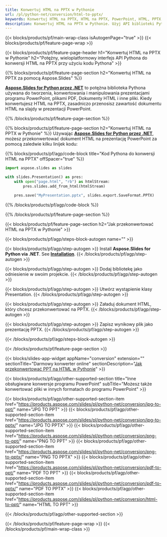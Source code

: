 ```yaml
---
title: Konwertuj HTML na PPTX w Pythonie
url: /pl/python-net/conversion/html-to-pptx/
keywords: Konwertuj HTML na PPTX, HTML na PPTX, PowerPoint, HTML, PPTX, Python API, Python Library
description: Konwertuj HTML na PPTX w Pythonie. Użyj API biblioteki Pythona, aby przekonwertować HTML na PowerPoint
---
```


{{< blocks/products/pf/main-wrap-class isAutogenPage="true" >}}
{{< blocks/products/pf/feature-page-wrap >}}

{{< blocks/products/pf/feature-page-header h1="Konwertuj HTML na PPTX w Pythonie" h2="Potężny, wieloplatformowy interfejs API Pythona do konwersji HTML na PPTX przy użyciu kodu Pythona" >}}

{{% blocks/products/pf/feature-page-section h2="Konwertuj HTML na PPTX za pomocą Aspose.Slides" %}}

[**Aspose.Slides for Python przez .NET**](https://products.aspose.com/slides/pl/python-net/) to potężna biblioteka Pythona używana do tworzenia, konwertowania i manipulowania prezentacjami programu PowerPoint, plikami PDF, Dokumenty HTML i inne pliki. Kiedy konwertujesz HTML na PPTX, zasadniczo przenosisz zawartość dokumentu HTML na slajdy w prezentacji PowerPoint.

{{% /blocks/products/pf/feature-page-section %}}


{{% blocks/products/pf/feature-page-section  h2="Konwertuj HTML na PPTX w Pythonie" %}}
Używając [**Aspose.Slides for Python przez .NET**](https://products.aspose.com/slides/pl/python-net/), możesz przekonwertować dokument HTML na prezentację PowerPoint za pomocą zaledwie kilku linijek kodu:

{{% blocks/products/pf/agp/code-block title="Kod Pythona do konwersji HTML na PPTX" offSpacer="true" %}}
```py
import aspose.slides as slides

with slides.Presentation() as pres:
    with open("page.html", "rb") as htmlStream:
        pres.slides.add_from_html(htmlStream)

    pres.save("MyPresentation.pptx", slides.export.SaveFormat.PPTX)
```
{{% /blocks/products/pf/agp/code-block %}}

{{% /blocks/products/pf/feature-page-section %}}




{{< blocks/products/pf/feature-page-section  h2="Jak przekonwertować HTML na PPTX w Pythonie" >}}


{{< blocks/products/pf/agp/steps-block-autogen name="" >}}


{{< blocks/products/pf/agp/step-autogen >}}
Install **Aspose.Slides for Python via .NET**. See [**Installation**](https://docs.aspose.com/slides/python-net/installation/).
{{< /blocks/products/pf/agp/step-autogen >}}

{{< blocks/products/pf/agp/step-autogen >}}
Dodaj bibliotekę jako odniesienie w swoim projekcie.
{{< /blocks/products/pf/agp/step-autogen >}}

{{< blocks/products/pf/agp/step-autogen >}}
Utwórz wystąpienie klasy Presentation.
{{< /blocks/products/pf/agp/step-autogen >}}

{{< blocks/products/pf/agp/step-autogen >}}
Załaduj dokument HTML, który chcesz przekonwertować na PPTX.
{{< /blocks/products/pf/agp/step-autogen >}}

{{< blocks/products/pf/agp/step-autogen >}}
Zapisz wynikowy plik jako prezentację PPTX.
{{< /blocks/products/pf/agp/step-autogen >}}


{{< /blocks/products/pf/agp/steps-block-autogen >}}


{{< /blocks/products/pf/feature-page-section >}}




{{< blocks/slides-app-widget  appName="conversion" extension="" sectionTitle="Darmowy konwerter online" sectionDescription="[Jak przekonwertować PPT na HTML w Pythonie](https://products.aspose.com/slides/pl/en/python-net/conversion/ppt-to-html/)" >}}

{{< blocks/products/pf/agp/other-supported-section title="Inne obsługiwane konwersje programu PowerPoint" subTitle="Możesz także konwertować pliki w innych formatach do programu PowerPoint" >}}

{{< blocks/products/pf/agp/other-supported-section-item href="https://products.aspose.com/slides/pl/python-net/conversion/jpg-to-ppt/" name="JPG TO PPT" >}}
{{< blocks/products/pf/agp/other-supported-section-item href="https://products.aspose.com/slides/pl/python-net/conversion/jpg-to-pptx/" name="JPG TO PPTX" >}}
{{< blocks/products/pf/agp/other-supported-section-item href="https://products.aspose.com/slides/pl/python-net/conversion/png-to-ppt/" name="PNG TO PPT" >}}
{{< blocks/products/pf/agp/other-supported-section-item href="https://products.aspose.com/slides/pl/python-net/conversion/png-to-pptx/" name="PNG TO PPTX" >}}
{{< blocks/products/pf/agp/other-supported-section-item href="https://products.aspose.com/slides/pl/python-net/conversion/pdf-to-ppt/" name="PDF TO PPT" >}}
{{< blocks/products/pf/agp/other-supported-section-item href="https://products.aspose.com/slides/pl/python-net/conversion/pdf-to-pptx/" name="PDF TO PPTX" >}}
{{< blocks/products/pf/agp/other-supported-section-item href="https://products.aspose.com/slides/pl/python-net/conversion/html-to-ppt/" name="HTML TO PPT" >}}


{{< /blocks/products/pf/agp/other-supported-section >}}

{{< /blocks/products/pf/feature-page-wrap >}}
{{< /blocks/products/pf/main-wrap-class >}}